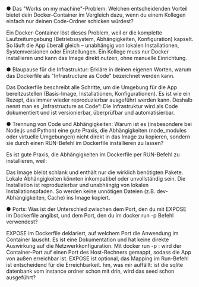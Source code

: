 ● Das "Works on my machine"-Problem: Welchen entscheidenden Vorteil bietet
dein Docker-Container im Vergleich dazu, wenn du einem Kollegen einfach nur
deinen Code-Ordner schicken würdest?

Ein Docker-Container löst dieses Problem, weil er die komplette Laufzeitumgebung (Betriebssystem, Abhängigkeiten, Konfiguration) kapselt. So läuft die App überall gleich – unabhängig von lokalen Installationen, Systemversionen oder Einstellungen. Ein Kollege muss nur Docker installieren und kann das Image direkt nutzen, ohne manuelle Einrichtung.

● Blaupause für die Infrastruktur: Erkläre in deinen eigenen Worten, warum das
Dockerfile als "Infrastructure as Code" bezeichnet werden kann.

Das Dockerfile beschreibt alle Schritte, um die Umgebung für die App bereitzustellen (Basis-Image, Installationen, Konfigurationen). Es ist wie ein Rezept, das immer wieder reproduzierbar ausgeführt werden kann. Deshalb nennt man es „Infrastructure as Code“: Die Infrastruktur wird als Code dokumentiert und ist versionierbar, überprüfbar und automatisierbar.

● Trennung von Code und Abhängigkeiten: Warum ist es (insbesondere bei
Node.js und Python) eine gute Praxis, die Abhängigkeiten (node_modules oder
virtuelle Umgebungen) nicht direkt in das Image zu kopieren, sondern sie durch
einen RUN-Befehl im Dockerfile installieren zu lassen?

Es ist gute Praxis, die Abhängigkeiten im Dockerfile per RUN-Befehl zu installieren, weil:

Das Image bleibt schlank und enthält nur die wirklich benötigten Pakete.
Lokale Abhängigkeiten könnten inkompatibel oder unvollständig sein.
Die Installation ist reproduzierbar und unabhängig von lokalen Installationspfaden.
So werden keine unnötigen Dateien (z.B. dev-Abhängigkeiten, Cache) ins Image kopiert.

● Ports: Was ist der Unterschied zwischen dem Port, den du mit EXPOSE im
Dockerfile angibst, und dem Port, den du im docker run -p Befehl verwendest?

EXPOSE im Dockerfile deklariert, auf welchem Port die Anwendung im Container lauscht. Es ist eine Dokumentation und hat keine direkte Auswirkung auf die Netzwerkkonfiguration.
Mit docker run -p <hostport>:<containerport> wird der Container-Port auf einen Port des Host-Rechners gemappt, sodass die App von außen erreichbar ist. EXPOSE ist optional, das Mapping im Run-Befehl ist entscheidend für die Erreichbarkeit.
hm, was mir auffällt: ist die sqlite datenbank vom instance ordner schon mit drin, wird das seed schon ausgeführt?